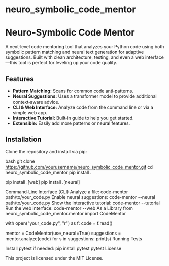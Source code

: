 # neuro_symbolic_code_mentor
# Neuro-Symbolic Code Mentor

A next‑level code mentoring tool that analyzes your Python code using both symbolic pattern matching and neural text generation for adaptive suggestions. Built with clean architecture, testing, and even a web interface—this tool is perfect for leveling up your code quality.

## Features

- **Pattern Matching:** Scans for common code anti‑patterns.
- **Neural Suggestions:** Uses a transformer model to provide additional context‑aware advice.
- **CLI & Web Interface:** Analyze code from the command line or via a simple web app.
- **Interactive Tutorial:** Built‑in guide to help you get started.
- **Extensible:** Easily add more patterns or neural features.

## Installation

Clone the repository and install via pip:

bash
git clone https://github.com/yourusername/neuro_symbolic_code_mentor.git
cd neuro_symbolic_code_mentor
pip install .

pip install .[web]
pip install .[neural]

Command‑Line Interface (CLI)
Analyze a file:
code-mentor path/to/your_code.py
Enable neural suggestions:
code-mentor --neural path/to/your_code.py
Show the interactive tutorial:
code-mentor --tutorial
Run the web interface:
code-mentor --web
As a Library
from neuro_symbolic_code_mentor.mentor import CodeMentor

with open("your_code.py", "r") as f:
    code = f.read()

mentor = CodeMentor(use_neural=True)
suggestions = mentor.analyze(code)
for s in suggestions:
    print(s)
Running Tests

Install pytest if needed:
pip install pytest
pytest
License

This project is licensed under the MIT License.
